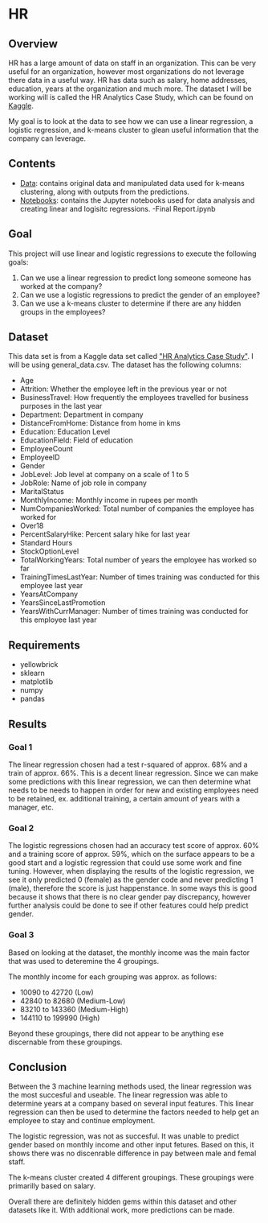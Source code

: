# HR
 
## Overview

HR has a large amount of data on staff in an organization.  This can be very useful for an organization, however most organizations do not leverage there data in a useful way.  HR has data such as salary, home addresses, education, years at the organization and much more.  The dataset I will be working will is called the HR Analytics Case Study, which can be found on [Kaggle](https://www.kaggle.com/vjchoudhary7/hr-analytics-case-study).

My goal is to look at the data to see how we can use a linear regression, a logistic regression, and k-means cluster to glean useful information that the company can leverage.

## Contents
- [Data](): contains original data and manipulated data used for k-means clustering, along with outputs from the predictions.
- [Notebooks](): contains the Jupyter notebooks used for data analysis and creating linear and logisitc regressions.
-Final Report.ipynb

## Goal

This project will use linear and logistic regressions to execute the following goals:

1) Can we use a linear regression to predict long someone someone has worked at the company?
2) Can we use a logistic regressions to predict the gender of an employee?
3) Can we use a k-means cluster to determine if there are any hidden groups in the employees?


## Dataset

This data set is from a Kaggle data set called ["HR Analytics Case Study"](https://www.kaggle.com/vjchoudhary7/hr-analytics-case-study).  I will be using general_data.csv. The dataset has the following columns:

- Age
- Attrition: Whether the employee left in the previous year or not
- BusinessTravel: How frequently the employees travelled for business purposes in the last year
- Department: Department in company
- DistanceFromHome: Distance from home in kms
- Education: Education Level
- EducationField: Field of education
- EmployeeCount
- EmployeeID
- Gender
- JobLevel: Job level at company on a scale of 1 to 5
- JobRole: Name of job role in company
- MaritalStatus
- MonthlyIncome: Monthly income in rupees per month
- NumCompaniesWorked: Total number of companies the employee has worked for
- Over18
- PercentSalaryHike: Percent salary hike for last year
- Standard Hours
- StockOptionLevel
- TotalWorkingYears: Total number of years the employee has worked so far
- TrainingTimesLastYear: Number of times training was conducted for this employee last year
- YearsAtCompany
- YearsSinceLastPromotion
- YearsWithCurrManager: Number of times training was conducted for this employee last year

## Requirements
- yellowbrick
- sklearn
- matplotlib
- numpy
- pandas

## Results

### Goal 1

The linear regression chosen had a test r-squared of approx. 68% and a train of approx. 66%.  This is a decent linear regression.  Since we can make some predictions with this linear regression, we can then determine what needs to be needs to happen in order for new and existing employees need to be retained, ex. additional training, a certain amount of years with a manager, etc.

### Goal 2

The logistic regressions chosen had an accuracy test score of approx. 60% and a training score of approx. 59%, which on the surface appears to be a good start and a logistic regression that could use some work and fine tuning.  However, when displaying the results of the logistic regression, we see it only predicted 0 (female) as the gender code and never predicting 1 (male), therefore the score is just happenstance.  In some ways this is good because it shows that there is no clear gender pay discrepancy, however further analysis could be done to see if other features could help predict gender.

### Goal 3

Based on looking at the dataset, the monthly income was the main factor that was used to deteremine the 4 groupings.  

The monthly income for each grouping was approx. as follows:

- 10090 to 42720 (Low)
- 42840 to 82680 (Medium-Low)
- 83210 to 143360 (Medium-High)
- 144110 to 199990 (High)

Beyond these groupings, there did not appear to be anything ese discernable from these groupings.


## Conclusion

Between the 3 machine learning methods used, the linear regression was the most succesful and useable.  The linear regression was able to determine years at a company based on several input features.  This linear regression can then be used to determine the factors needed to help get an employee to stay and continue employment.

The logistic regression, was not as succesful.  It was unable to predict gender based on monthly income and other input fetures.  Based on this, it shows there was no discenrable difference in pay between male and femal staff.

The k-means cluster created 4 different groupings.  These groupings were primarilly based on salary.

Overall there are definitely hidden gems within this dataset and other datasets like it.  With additional work, more predictions can be made.

